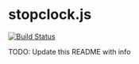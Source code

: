stopclock.js
============

[![Build Status](https://travis-ci.org/kaimallea/stopclock.js.png?branch=master)](https://travis-ci.org/kaimallea/stopclock.js)

TODO: Update this README with info
